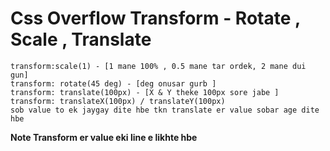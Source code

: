 # Css Overflow Transform - Rotate , Scale , Translate

    transform:scale(1) - [1 mane 100% , 0.5 mane tar ordek, 2 mane dui gun]
    transform: rotate(45 deg) - [deg onusar gurb ]
    transform: translate(100px) - [X & Y theke 100px sore jabe ]
    transform: translateX(100px) / translateY(100px)
    sob value to ek jaygay dite hbe tkn translate er value sobar age dite hbe

**Note Transform er value eki line e likhte hbe**
